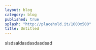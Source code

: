 ```yaml
---
layout: blog
category: blog
published: true
splash: "http://placehold.it/1600x500"
title: Untitled
---
```


slsdsaldasdasdasdsad
